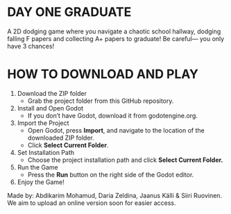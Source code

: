 # DAY ONE GRADUATE

A 2D dodging game where you navigate a chaotic school hallway, dodging falling F papers and collecting A+ papers to graduate! Be careful— you only have 3 chances!


# HOW TO DOWNLOAD AND PLAY

1. Download the ZIP folder
   * Grab the project folder from this GitHub repository.
2. Install and Open Godot
   * If you don’t have Godot, download it from godotengine.org.
3. Import the Project
   * Open Godot, press **Import**, and navigate to the location of the downloaded ZIP folder.
   * Click **Select Current Folder**.
4. Set Installation Path
   * Choose the project installation path and click **Select Current Folder.**
5. Run the Game
   * Press the **Run** button on the right side of the Godot editor.
6. Enjoy the Game!

Made by: Abdikarim Mohamud, Daria Zeldina, Jaanus Källi & Siiri Ruovinen.
We aim to upload an online version soon for easier access.
